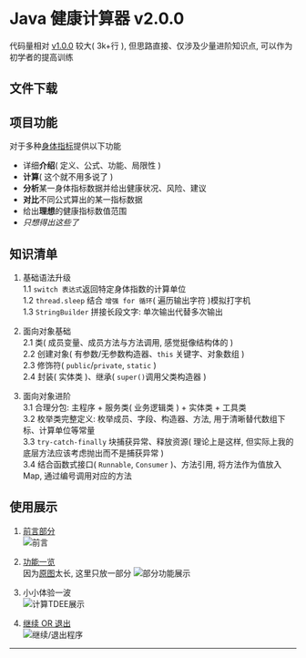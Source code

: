 # Java 健康计算器 v2.0.0
代码量相对 [v1.0.0](https://github.com/existed-name/Java-Health-Calculator/tree/main/HealthCalculatorV1.0.0) 较大( 3k+行 ), 但思路直接、仅涉及少量进阶知识点, 可以作为初学者的提高训练

## 文件下载


## 项目功能
对于多种[身体指标](https://github.com/existed-name/Java-Health-Calculator/blob/main/HealthCalculatorV2.0.0/health-metric-intro.md)提供以下功能    
- 详细**介绍**( 定义、公式、功能、局限性 )
- **计算**( 这个就不用多说了 )
- **分析**某一身体指标数据并给出健康状况、风险、建议
- **对比**不同公式算出的某一指标数据
- 给出**理想**的健康指标数值范围
- *只想得出这些了*

## 知识清单
1. 基础语法升级   
   1.1 `switch 表达式`返回特定身体指数的计算单位   
   1.2 `thread.sleep` 结合 `增强 for 循环`( 遍历输出字符 )模拟打字机  
   1.3 `StringBuilder` 拼接长段文字: 单次输出代替多次输出
   
2. 面向对象基础   
   2.1 类( 成员变量、成员方法与方法调用, 感觉挺像结构体的 )   
   2.2 创建对象( 有参数/无参数构造器、`this` 关键字、对象数组 )   
   2.3 修饰符( `public`/`private`, `static` )   
   2.4 封装( 实体类 )、继承( `super()`调用父类构造器 )

3. 面向对象进阶   
   3.1 合理分包: 主程序 + 服务类( 业务逻辑类 ) + 实体类 + 工具类    
   3.2 枚举类完整定义: 枚举成员、字段、构造器、方法, 用于清晰替代数组下标、计算单位等常量   
   3.3 `try-catch-finally` 块捕获异常、释放资源( 理论上是这样, 但实际上我的底层方法应该考虑抛出而不是捕获异常 )   
   3.4 结合函数式接口( `Runnable`, `Consumer` )、方法引用, 将方法作为值放入 Map, 通过编号调用对应的方法

## 使用展示
1. [前言部分](https://github.com/existed-name/Java-Health-Calculator/blob/main/HealthCalculatorV2.0.0/src/com/github/existedname/healthcalculatorv2/service/Service.java#L1367-1376)    
   ![前言]()
   
2. [功能一览](https://github.com/existed-name/Java-Health-Calculator/blob/main/HealthCalculatorV2.0.0/src/com/github/existedname/healthcalculatorv2/service/Service.java#L1392-L1428)    
   因为[原图]()太长, 这里只放一部分
   ![部分功能展示]()

3. 小小体验一波    
   ![计算TDEE展示]()

4. [继续 OR 退出](https://github.com/existed-name/Java-Health-Calculator/blob/main/HealthCalculatorV2.0.0/src/com/github/existedname/healthcalculatorv2/app/MainApplication.java#L97-L106)    
   ![继续/退出程序]()

***
